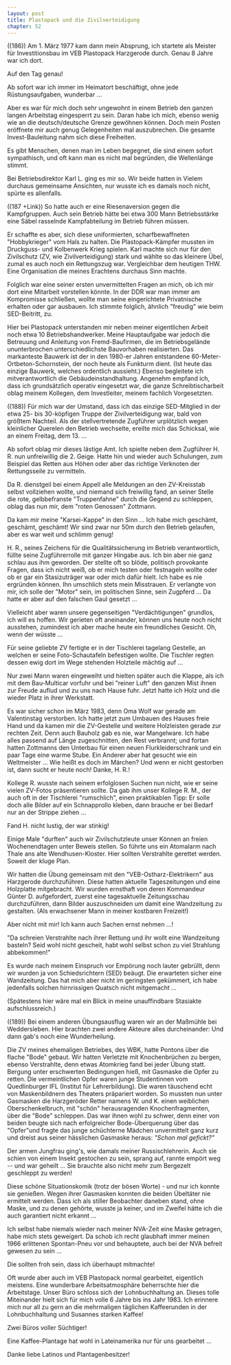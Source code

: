 ```yaml
---  
layout: post
title: Plastopack und die Zivilverteidigung
chapter: 52
---  
```




((186)) Am 1. März 1977 kam dann mein Absprung, ich startete als Meister für
Investitionsbau im VEB Plastopack Harzgerode durch. Genau 8 Jahre war ich
dort.

Auf den Tag genau!

Ab sofort war ich immer im Heimatort beschäftigt, ohne jede Rüstungsaufgaben,
wunderbar …

Aber es war für mich doch sehr ungewohnt in einem Betrieb den ganzen langen
Arbeitstag eingesperrt zu sein. Daran habe ich mich, ebenso wenig wie an die
deutsch/deutsche Grenze gewöhnen können. Doch mein Posten eröffnete mir auch
genug Gelegenheiten mal auszubrechen. Die gesamte Invest-Bauleitung nahm sich
diese Freiheiten.

Es gibt Menschen, denen man im Leben begegnet, die sind einem sofort
sympathisch, und oft kann man es nicht mal begründen, die Wellenlänge stimmt.

Bei Betriebsdirektor Karl L. ging es mir so. Wir beide hatten in Vielem
durchaus gemeinsame Ansichten, nur wusste ich es damals noch nicht, spürte es
allenfalls.

((187 +Link)) So hatte auch er eine Riesenaversion gegen die Kampfgruppen.
Auch sein Betrieb hätte bei etwa 300 Mann Betriebsstärke eine Säbel rasselnde
Kampfabteilung im Betrieb führen müssen.

Er schaffte es aber, sich diese uniformierten, scharfbewaffneten
"Hobbykrieger" vom Hals zu halten. Die Plastopack-Kämpfer mussten im
Druckguss- und Kolbenwerk Krieg spielen. Karl machte sich nur für den
Zivilschutz (ZV, wie Zivilverteidigung) stark und wählte so das kleinere Übel,
zumal es auch noch ein Rettungszug war. Vergleichbar dem heutigen THW. Eine
Organisation die meines Erachtens durchaus Sinn machte.

Folglich war eine seiner ersten unvermittelten Fragen an mich, ob ich mir dort
eine Mitarbeit vorstellen könnte. In der DDR war man immer am Kompromisse
schließen, wollte man seine eingerichtete Privatnische erhalten oder gar
ausbauen. Ich stimmte folglich, ähnlich "freudig" wie beim SED-Beitritt, zu.

Hier bei Plastopack unterstanden mir neben meiner eigentlichen Arbeit noch
etwa 10 Betriebshandwerker. Meine Hauptaufgabe war jedoch die Betreuung und
Anleitung von Fremd-Baufirmen, die im Betriebsgelände ununterbrochen
unterschiedlichste Bauvorhaben realisierten. Das markanteste Bauwerk ist der
in den 1980-er Jahren entstandene 60-Meter-Ortbeton-Schornstein, der noch
heute als Funkturm dient. (Ist heute das einzige Bauwerk, welches ordentlich
aussieht.) Ebenso begleitete ich mitverantwortlich die Gebäudeinstandhaltung.
Angenehm empfand ich, dass ich grundsätzlich operativ eingesetzt war, die
ganze Schreibtischarbeit oblag meinem Kollegen, dem Investleiter, meinem
fachlich Vorgesetzten.

((188)) Für mich war der Umstand, dass ich das einzige SED-Mitglied in der
etwa 25- bis 30-köpfigen Truppe der Zivilverteidigung war, bald von größtem
Nachteil. Als der stellvertretende Zugführer urplötzlich wegen kleinlicher
Querelen den Betrieb wechselte, ereilte mich das Schicksal, wie an einem
Freitag, dem 13. …

Ab sofort oblag mir dieses lästige Amt. Ich spielte neben dem Zugführer H. R.
nun unfreiwillig die 2. Geige. Hatte hin und wieder auch Schulungen, zum
Beispiel das Retten aus Höhen oder aber das richtige Verknoten der
Rettungsseile zu vermitteln.

Da R. dienstgeil bei einem Appell alle Meldungen an den ZV-Kreisstab selbst
vollziehen wollte, und niemand sich freiwillig fand, an seiner Stelle die
rote, gelbbefranste "Truppenfahne" durch die Gegend zu schleppen, oblag das
nun mir, dem "roten Genossen" Zottmann.

Da kam mir meine "Karsei-Kappe" in den Sinn … Ich habe mich geschämt,
geschämt, geschämt! Wir sind zwar nur 50m durch den Betrieb gelaufen, aber es
war weit und schlimm genug!

H. R., seines Zeichens für die Qualitätssicherung im Betrieb verantwortlich,
füllte seine Zugführerrolle mit ganzer Hingabe aus. Ich bin aber nie ganz
schlau aus ihm geworden. Der stellte oft so blöde, politisch provokante
Fragen, dass ich nicht weiß, ob er mich testen oder festnageln wollte oder ob
er gar ein Stasizuträger war oder mich dafür hielt. Ich habe es nie ergründen
können. Ihn umschlich stets mein Misstrauen. Er verlangte von mir, ich solle
der "Motor" sein, im politischen Sinne, sein Zugpferd … Da hatte er aber auf
den falschen Gaul gesetzt …

Vielleicht aber waren unsere gegenseitigen "Verdächtigungen" grundlos, ich
will es hoffen. Wir gerieten oft aneinander, können uns heute noch nicht
ausstehen, zumindest ich aber mache heute ein freundliches Gesicht. Oh, wenn
der wüsste …

Für seine geliebte ZV fertigte er in der Tischlerei tagelang Gestelle, an
welchen er seine Foto-Schautafeln befestigen wollte. Die Tischler regten
dessen ewig dort im Wege stehenden Holzteile mächtig auf …

Nur zwei Mann waren eingeweiht und hielten später auch die Klappe, als ich mit
dem Bau-Multicar vorfuhr und bei "reiner Luft" den ganzen Mist ihnen zur
Freude auflud und zu uns nach Hause fuhr. Jetzt hatte ich Holz und die wieder
Platz in ihrer Werkstatt.

Es war sicher schon im März 1983, denn Oma Wolf war gerade am Valentinstag
verstorben. Ich hatte jetzt zum Umbauen des Hauses freie Hand und da kamen mir
die ZV-Gestelle und weitere Holzleisten gerade zur rechten Zeit. Denn auch
Bauholz gab es nie, war Mangelware. Ich habe alles passend auf Länge
zugeschnitten, den Rest verbrannt; und fortan hatten Zottmanns den Unterbau
für einen neuen Flurkleiderschrank und ein paar Tage eine warme Stube. Ein
Anderer aber hat gesucht wie ein Weltmeister … Wie heißt es doch im Märchen?
Und wenn er nicht gestorben ist, dann sucht er heute noch! Danke, H. R.!

Kollege R. wusste nach seinem erfolglosen Suchen nun nicht, wie er seine
vielen ZV-Fotos präsentieren sollte. Da gab ihm unser Kollege R. M., der auch
oft in der Tischlerei "rumschlich", einen praktikablen Tipp: Er solle doch
alle Bilder auf ein Schnapprollo kleben, dann brauche er bei Bedarf nur an der
Strippe ziehen …

Fand H. nicht lustig, der war stinkig!

Einige Male "durften" auch wir Zivilschutzleute unser Können an freien
Wochenendtagen unter Beweis stellen. So führte uns ein Atomalarm nach Thale
ans alte Wendhusen-Kloster. Hier sollten Verstrahlte gerettet werden. Soweit
der kluge Plan.

Wir hatten die Übung gemeinsam mit den "VEB-Ostharz-Elektrikern" aus
Harzgerode durchzuführen. Diese hatten aktuelle Tageszeitungen und eine
Holzplatte mitgebracht. Wir wurden ernsthaft von deren Kommandeur Günter D.
aufgefordert, zuerst eine tagesaktuelle Zeitungsschau durchzuführen, dann
Bilder auszuschneiden um damit eine Wandzeitung zu gestalten. (Als erwachsener
Mann in meiner kostbaren Freizeit!)

Aber nicht mit mir! Ich kann auch Sachen ernst nehmen …!

"Da schreien Verstrahlte nach ihrer Rettung und ihr wollt eine Wandzeitung
basteln? Seid wohl nicht gescheit, habt wohl selbst schon zu viel Strahlung
abbekommen!"

Es wurde nach meinem Einspruch vor Empörung noch lauter gebrüllt, denn wir
wurden ja von Schiedsrichtern (SED) beäugt. Die erwarteten sicher eine
Wandzeitung. Das hat mich aber nicht im geringsten gekümmert, ich habe
jedenfalls solchen hirnrissigen Quatsch nicht mitgemacht …

(Spätestens hier wäre mal ein Blick in meine unauffindbare Stasiakte
aufschlussreich.)

((189)) Bei einem anderen Übungsausflug waren wir an der Maßmühle bei
Weddersleben. Hier brachten zwei andere Akteure alles durcheinander: Und dann
gab's noch eine Wunderheilung.

Die ZV meines ehemaligen Betriebes, des WBK, hatte Pontons über die flache
"Bode" gebaut. Wir hatten Verletzte mit Knochenbrüchen zu bergen, ebenso
Verstrahlte, denn etwas Atomkrieg fand bei jeder Übung statt. Bergung unter
erschwerten Bedingungen hieß, mit Gasmaske die Opfer zu retten. Die
vermeintlichen Opfer waren junge Studentinnen vom Quedlinburger IFL (Institut
für Lehrerbildung). Die waren täuschend echt von Maskenbildnern des Theaters
präpariert worden. So mussten nun unter Gasmasken die Harzgeröder Retter
namens W. und K. einen weiblichen Oberschenkelbruch, mit "schön"
herausragenden Knochenfragmenten, über die "Bode" schleppen. Das war ihnen
wohl zu schwer, denn einer von beiden beugte sich nach erfolgreicher
Bode-Überquerung über das "Opfer"und fragte das junge schüchterne Mädchen
unvermittelt ganz kurz und dreist aus seiner hässlichen Gasmaske heraus:
_"Schon mal gefickt?"_

Der armen Jungfrau ging's, wie damals meiner Russischlehrerin. Auch sie schien
von einem Insekt gestochen zu sein, sprang auf, rannte empört weg -- und war
geheilt … Sie brauchte also nicht mehr zum Bergezelt geschleppt zu werden!

Diese schöne Situationskomik (trotz der bösen Worte) - und nur ich konnte sie
genießen. Wegen ihrer Gasmasken konnten die beiden Übeltäter nie ermittelt
werden. Dass ich als stiller Beobachter daneben stand, ohne Maske, und zu
denen gehörte, wusste ja keiner, und im Zweifel hätte ich die auch garantiert
nicht erkannt …

Ich selbst habe niemals wieder nach meiner NVA-Zeit eine Maske getragen, habe
mich stets geweigert. Da schob ich recht glaubhaft immer meinen 1966
erlittenen Spontan-Pneu vor und behauptete, auch bei der NVA befreit gewesen
zu sein …

Die sollten froh sein, dass ich überhaupt mitmachte!

Oft wurde aber auch im VEB Plastopack normal gearbeitet, eigentlich meistens.
Eine wunderbare Arbeitsatmosphäre beherrschte hier die Arbeitstage. Unser Büro
schloss sich der Lohnbuchhaltung an. Dieses tolle Miteinander hielt sich für
mich volle 6 Jahre bis ins Jahr 1983. Ich erinnere mich nur all zu gern an die
mehrmaligen täglichen Kaffeerunden in der Lohnbuchhaltung und Susannes starken
Kaffee!

Zwei Büros voller Süchtiger!

Eine Kaffee-Plantage hat wohl in Lateinamerika nur für uns gearbeitet …

Danke liebe Latinos und Plantagenbesitzer!

